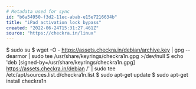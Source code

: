 ```yaml
---
# Metadata used for sync
id: "b6a54950-f3d2-11ec-abab-e15e7216634b"
title: "iPad activation lock bypass"
created: "2022-06-24T15:31:27.461Z"
source: "https://checkra.in/linux"
---
```

$ sudo su 
$ wget -O - https://assets.checkra.in/debian/archive.key | gpg --dearmor | sudo tee /usr/share/keyrings/checkra1n.gpg >/dev/null
$ echo 'deb [signed-by=/usr/share/keyrings/checkra1n.gpg] https://assets.checkra.in/debian /' | sudo tee /etc/apt/sources.list.d/checkra1n.list
$ sudo apt-get update
$ sudo apt-get install checkra1n